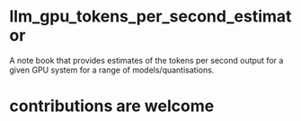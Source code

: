 # llm_gpu_tokens_per_second_estimator
A note book that provides estimates of the tokens per second output for a given GPU system for a range of models/quantisations.

# contributions are welcome
